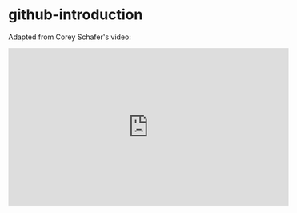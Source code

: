 # github-introduction
Adapted from Corey Schafer's video: 

<iframe width="560" 
height="315" 
src="https://www.youtube.com/embed/HVsySz-h9r4" 
title="YouTube video player" 
frameborder="0" 
allow="accelerometer; autoplay; clipboard-write; encrypted-media; gyroscope; picture-in-picture" allowfullscreen>
</iframe>
